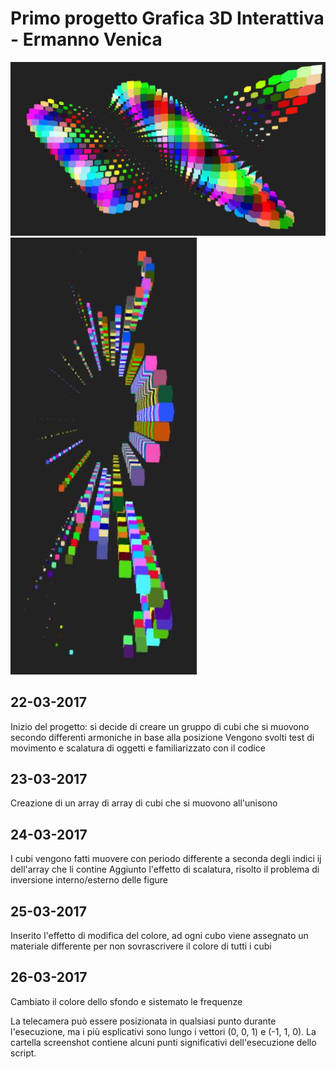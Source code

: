 # Primo progetto Grafica 3D Interattiva - Ermanno Venica #
![screenshot](/screenshot/4.JPG)
![screenshot](/screenshot/17.JPG)
## 22-03-2017 ##
Inizio del progetto: si decide di creare un gruppo di cubi che si muovono secondo differenti armoniche in base alla posizione
Vengono svolti test di movimento e scalatura di oggetti e familiarizzato con il codice
## 23-03-2017 ##
Creazione di un array di array di cubi che si muovono all'unisono
## 24-03-2017 ##
I cubi vengono fatti muovere con periodo differente a seconda degli indici ij dell'array che li contine
Aggiunto l'effetto di scalatura, risolto il problema di inversione interno/esterno delle figure
## 25-03-2017 ##
Inserito l'effetto di modifica del colore, ad ogni cubo viene assegnato un materiale differente per non sovrascrivere il colore di tutti i cubi
## 26-03-2017 ##
Cambiato il colore dello sfondo e sistemato le frequenze

La telecamera può essere posizionata in qualsiasi punto durante l'esecuzione, ma i più esplicativi sono lungo i vettori (0, 0, 1) e (-1, 1, 0).
La cartella screenshot contiene alcuni punti significativi dell'esecuzione dello script.